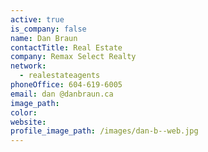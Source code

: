 ```yaml
---
active: true
is_company: false
name: Dan Braun
contactTitle: Real Estate
company: Remax Select Realty
network:
  - realestateagents
phoneOffice: 604-619-6005
email: dan @danbraun.ca
image_path:
color:
website:
profile_image_path: /images/dan-b--web.jpg
---
```



